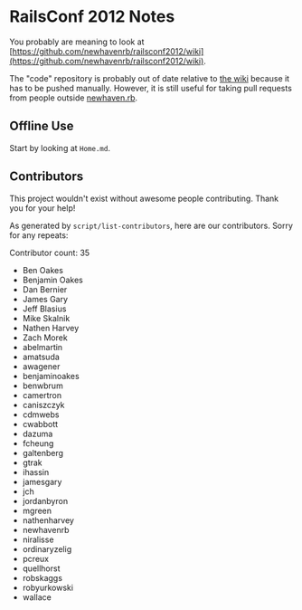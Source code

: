 RailsConf 2012 Notes
====================

You probably are meaning to look at [https://github.com/newhavenrb/railsconf2012/wiki](https://github.com/newhavenrb/railsconf2012/wiki).

The "code" repository is probably out of date relative to [the wiki](https://github.com/newhavenrb/railsconf2012/wiki) because it has to be pushed manually.  However, it is still useful for taking pull requests from people outside [newhaven.rb](http://www.newhavenrb.org/).

Offline Use
-----------

Start by looking at `Home.md`.

Contributors
------------

This project wouldn't exist without awesome people contributing.  Thank you for your help!

As generated by `script/list-contributors`, here are our contributors.  Sorry for any repeats:

<!-- begin `script/list-contributors` -->

Contributor count: 35

* Ben Oakes
* Benjamin Oakes
* Dan Bernier
* James Gary
* Jeff Blasius
* Mike Skalnik
* Nathen Harvey
* Zach Morek
* abelmartin
* amatsuda
* awagener
* benjaminoakes
* benwbrum
* camertron
* caniszczyk
* cdmwebs
* cwabbott
* dazuma
* fcheung
* galtenberg
* gtrak
* ihassin
* jamesgary
* jch
* jordanbyron
* mgreen
* nathenharvey
* newhavenrb
* niralisse
* ordinaryzelig
* pcreux
* quellhorst
* robskaggs
* robyurkowski
* wallace

<!-- end `script/list-contributors` -->
